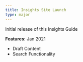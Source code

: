 ```yaml
---
title: Insights Site Launch
type: major
---
```


Initial release of this Insights Guide

**Features:**
Jan 2021
* Draft Content
* Search Functionality

